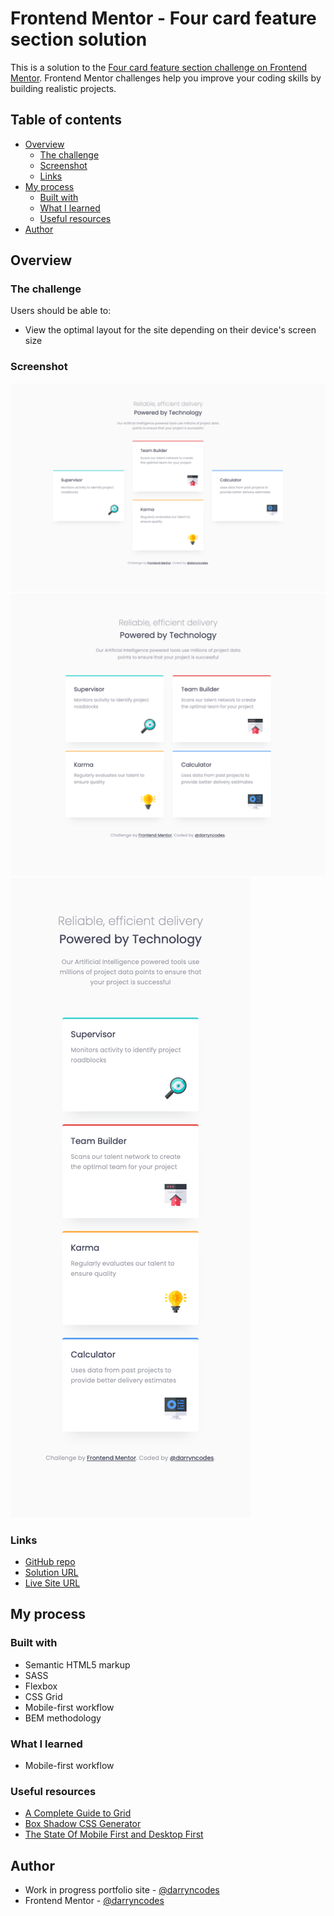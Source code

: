 # Frontend Mentor - Four card feature section solution

This is a solution to the [Four card feature section challenge on Frontend Mentor](https://www.frontendmentor.io/challenges/four-card-feature-section-weK1eFYK). Frontend Mentor challenges help you improve your coding skills by building realistic projects.

## Table of contents

-   [Overview](#overview)
    -   [The challenge](#the-challenge)
    -   [Screenshot](#screenshot)
    -   [Links](#links)
-   [My process](#my-process)
    -   [Built with](#built-with)
    -   [What I learned](#what-i-learned)
    -   [Useful resources](#useful-resources)
-   [Author](#author)

## Overview

### The challenge

Users should be able to:

-   View the optimal layout for the site depending on their device's screen size

### Screenshot

![](./desktop-screenshot.png)
![](./tablet-screenshot.png)
![](./mobile-screenshot.png)

### Links

-   [GitHub repo](https://github.com/darryncodes/four-card-feature-section)
-   [Solution URL](https://darryncodes.github.io/four-card-feature-section/)
-   [Live Site URL](https://www.darryncodes.co.uk/pages/four-card-feature-section.html)

## My process

### Built with

-   Semantic HTML5 markup
-   SASS
-   Flexbox
-   CSS Grid
-   Mobile-first workflow
-   BEM methodology

### What I learned

-   Mobile-first workflow

### Useful resources

-   [A Complete Guide to Grid](https://css-tricks.com/snippets/css/complete-guide-grid/)
-   [Box Shadow CSS Generator](https://cssgenerator.org/box-shadow-css-generator.html)
-   [The State Of Mobile First and Desktop First](https://ishadeed.com/article/the-state-of-mobile-first-and-desktop-first/)

## Author

-   Work in progress portfolio site - [@darryncodes](https://www.darryncodes.co.uk/)
-   Frontend Mentor - [@darryncodes](https://www.frontendmentor.io/profile/darryncodes)
